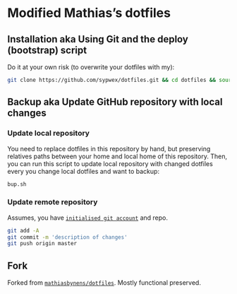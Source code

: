 # Modified Mathias’s dotfiles

## Installation aka Using Git and the deploy (bootstrap) script

Do it at your own risk (to overwrite your dotfiles with my):
```bash
git clone https://github.com/sypwex/dotfiles.git && cd dotfiles && source deploy.sh
```

## Backup aka Update GitHub repository with local changes

### Update local repository

You need to replace dotfiles in this repository by hand, but preserving relatives paths between your home and local home of this repository. Then, you can run this script to update local repository with changed dotfiles every you change local dotfiles and want to backup:

```bash
bup.sh
```

### Update remote repository

Assumes, you have [`initialised git account`](https://help.github.com/articles/set-up-git) and repo.

```bash
git add -A
git commit -m 'description of changes'
git push origin master
```

## Fork

Forked from [`mathiasbynens/dotfiles`](https://github.com/mathiasbynens/dotfiles).
Mostly functional preserved.


